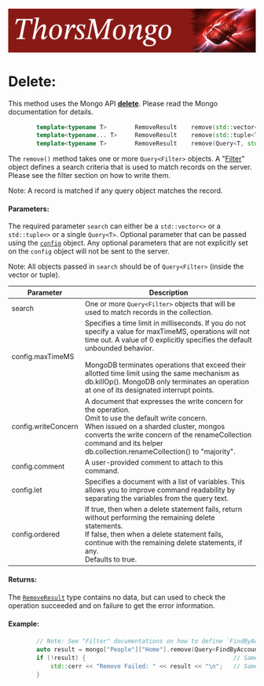 ![ThorsMongo](../img/thorsmongo.jpg)

# Delete:

This method uses the Mongo API [**delete**](https://www.mongodb.com/docs/manual/reference/command/delete/). Please read the Mongo documentation for details.

```C++
        template<typename T>        RemoveResult    remove(std::vector<T> const& search, RemoveConfig const& config = RemoveConfig{});
        template<typename... T>     RemoveResult    remove(std::tuple<T...> const& search, RemoveConfig const& config = RemoveConfig{});
        template<typename T>        RemoveResult    remove(Query<T, std::string> const& search, RemoveConfig const& config = RemoveConfig{});
```

The `remove()` method takes one or more `Query<Filter>` objects. A "[Filter](Filter.md)" object defines a search criteria that is used to match records on the server. Please see the filter section on how to write them.

Note: A record is matched if any query object matches the record.

#### Parameters:
The required parameter `search` can either be a `std::vector<>` or a `std::tuple<>` or a single `Query<T>`. Optional parameter that can be passed using the [`config`](../src/ThorsMongo/ThorsMongoRemove.h#L10-L30) object. Any optional parameters that are not explicitly set on the `config` object will not be sent to the server.

Note: All objects passed in `search` should be of `Query<Filter>` (inside the vector or tuple).


| Parameter | Description |
| --------- | ----------- |
| search | One or more `Query<Filter>` objects that will be used to match records in the collection. |
| config.maxTimeMS | Specifies a time limit in milliseconds. If you do not specify a value for maxTimeMS, operations will not time out. A value of 0 explicitly specifies the default unbounded behavior.<br><br>MongoDB terminates operations that exceed their allotted time limit using the same mechanism as db.killOp(). MongoDB only terminates an operation at one of its designated interrupt points. |
| config.writeConcern | A document that expresses the write concern for the operation.<br>Omit to use the default write concern.<br>When issued on a sharded cluster, mongos converts the write concern of the renameCollection command and its helper db.collection.renameCollection() to "majority". |
| config.comment | A user-provided comment to attach to this command. |
| config.let | Specifies a document with a list of variables. This allows you to improve command readability by separating the variables from the query text. |
| config.ordered | If true, then when a delete statement fails, return without performing the remaining delete statements.<br>If false, then when a delete statement fails, continue with the remaining delete statements, if any.<br>Defaults to true. |

#### Returns:

The [`RemoveResult`](../src/ThorsMongo/ThorsMongoRemove.h#L32-L33) type contains no data, but can used to check the operation succeeded and on failure to get the error information.

#### Example:

```C++
        // Note: See "Filter" documentations on how to define `FindByAccountId`
        auto result = mongo["People"]["Home"].remove(Query<FindByAccountId>(12));
        if (!result) {                                          // Same as !result.isOk()
            std::cerr << "Remove Failed: " << result << "\n";   // Same as result.getHRErrorMessage()
        }
```


